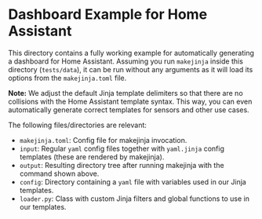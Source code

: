 # Dashboard Example for Home Assistant

This directory contains a fully working example for automatically generating a dashboard for Home Assistant.
Assuming you run `makejinja` inside this directory (`tests/data`), it can be run without any arguments as it will load its options from the `makejinja.toml` file.

**Note:**
We adjust the default Jinja template delimiters so that there are no collisions with the Home Assistant template syntax.
This way, you can even automatically generate correct templates for sensors and other use cases.

The following files/directories are relevant:

- `makejinja.toml`: Config file for makejinja invocation.
- `input`: Regular `yaml` config files together with `yaml.jinja` config templates (these are rendered by makejinja).
- `output`: Resulting directory tree after running makejinja with the command shown above.
- `config`: Directory containing a `yaml` file with variables used in our Jinja templates.
- `loader.py`: Class with custom Jinja filters and global functions to use in our templates.
